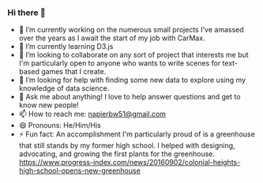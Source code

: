 ### Hi there 👋

- 🔭 I’m currently working on the numerous small projects I've amassed over the years as I await the start of my job with CarMax.
- 🌱 I’m currently learning D3.js
- 👯 I’m looking to collaborate on any sort of project that interests me but I'm particularly open to anyone who wants to write scenes for text-based games that I create.
- 🤔 I’m looking for help with finding some new data to explore using my knowledge of data science.
- 💬 Ask me about anything! I love to help answer questions and get to know new people!
- 📫 How to reach me: napierbw51@gmail.com
- 😄 Pronouns: He/Him/His
- ⚡ Fun fact: An accomplishment I'm particularly proud of is a greenhouse that still stands by my former high school. I helped with designing, advocating, and growing the first plants for the greenhouse. https://www.progress-index.com/news/20160902/colonial-heights-high-school-opens-new-greenhouse

